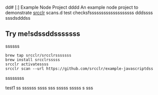 dd# [:] Example Node Project
dddd
An example node project to demonstrate [srcclr](https://www.srsscclr.com) scans.d test checksfsssssssssssssssssss dddssss
sssdsdddss
## Try me!sdssddsssssss
ssssss
```sssssss
brew tap srcclr/srcclrsssssss
brew install srcclrsssss
srcclr activatessss
srcclr scan --url https://github.com/srcclr/example-javascriptdss
```
ssssssss

test1
ss
ssssss
ssss
sss
sssss
sssss
s
sss
